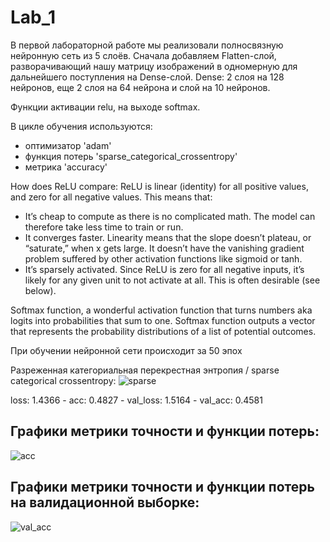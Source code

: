 # Lab_1

В первой лабораторной работе мы реализовали полносвязную нейронную сеть из 5 слоёв.
Сначала добавляем Flatten-слой, разворачивающий нашу матрицу изображений в одномерную для дальнейшего поступления на Dense-слой.
Dense: 2 слоя на 128 нейронов, еще 2 слоя на 64 нейрона и слой на 10 нейронов.

Функции активации relu, на выходе softmax.

В цикле обучения используются:
* оптимизатор 'adam'
* функция потерь 'sparse_categorical_crossentropy'
* метрика 'accuracy'

How does ReLU compare:
ReLU is linear (identity) for all positive values, and zero for all negative values. This means that:

- It’s cheap to compute as there is no complicated math. The model can therefore take less time to train or run.
- It converges faster. Linearity means that the slope doesn’t plateau, or “saturate,” when x gets large. It doesn’t have the vanishing gradient problem suffered by other activation functions like sigmoid or tanh.
- It’s sparsely activated. Since ReLU is zero for all negative inputs, it’s likely for any given unit to not activate at all. This is often desirable (see below).

Softmax function, a wonderful activation function that turns numbers aka logits into probabilities that sum to one. Softmax function outputs a vector that represents the probability distributions of a list of potential outcomes.

При обучении нейронной сети происходит за 50 эпох


Разреженная категориальная перекрестная энтропия /
sparse categorical crossentropy: 
![sparse](https://i.ibb.co/fYV0f5L/photo-2020-04-07-17-02-26.jpg)

loss: 1.4366 - acc: 0.4827 - val_loss: 1.5164 - val_acc: 0.4581

## Графики метрики точности и функции потерь:

![acc](https://i.ibb.co/Bjys3VJ/acc.jpg)

## Графики метрики точности и функции потерь на валидационной выборке:

![val_acc](https://i.ibb.co/hcwYYkS/val-acc.jpg)
